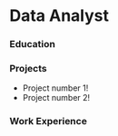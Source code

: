 # Data Analyst

### Education

### Projects
- Project number 1!
- Project number 2!

### Work Experience
